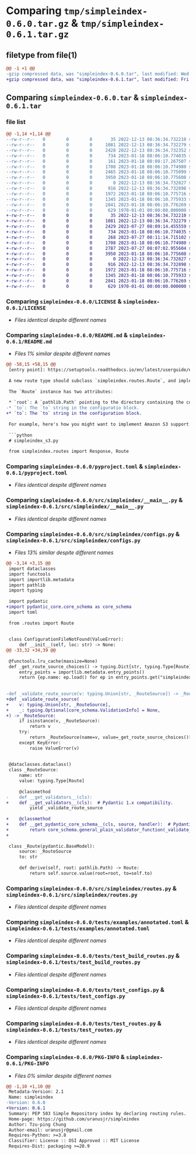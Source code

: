 # Comparing `tmp/simpleindex-0.6.0.tar.gz` & `tmp/simpleindex-0.6.1.tar.gz`

## filetype from file(1)

```diff
@@ -1 +1 @@
-gzip compressed data, was "simpleindex-0.6.0.tar", last modified: Wed Jan 18 08:09:07 2023, max compression
+gzip compressed data, was "simpleindex-0.6.1.tar", last modified: Fri Jan  1 00:00:00 2016, max compression
```

## Comparing `simpleindex-0.6.0.tar` & `simpleindex-0.6.1.tar`

### file list

```diff
@@ -1,14 +1,14 @@
--rw-r--r--   0        0        0       35 2022-12-13 08:36:34.732210 simpleindex-0.6.0/.gitignore
--rw-r--r--   0        0        0     1081 2022-12-13 08:36:34.732279 simpleindex-0.6.0/LICENSE
--rw-r--r--   0        0        0     2428 2022-12-13 08:36:34.732352 simpleindex-0.6.0/README.md
--rw-r--r--   0        0        0      734 2023-01-18 08:06:10.774035 simpleindex-0.6.0/pyproject.toml
--rw-r--r--   0        0        0      161 2023-01-18 08:08:17.267507 simpleindex-0.6.0/src/simpleindex/__init__.py
--rw-r--r--   0        0        0     1708 2023-01-18 08:06:10.774980 simpleindex-0.6.0/src/simpleindex/__main__.py
--rw-r--r--   0        0        0     2465 2023-01-18 08:06:10.775099 simpleindex-0.6.0/src/simpleindex/configs.py
--rw-r--r--   0        0        0     3950 2023-01-18 08:06:10.775608 simpleindex-0.6.0/src/simpleindex/routes.py
--rw-r--r--   0        0        0        0 2022-12-13 08:36:34.732827 simpleindex-0.6.0/tests/examples/__init__.py
--rw-r--r--   0        0        0      916 2022-12-13 08:36:34.732898 simpleindex-0.6.0/tests/examples/annotated.toml
--rw-r--r--   0        0        0     1972 2023-01-18 08:06:10.775716 simpleindex-0.6.0/tests/test_build_routes.py
--rw-r--r--   0        0        0     1345 2023-01-18 08:06:10.775933 simpleindex-0.6.0/tests/test_configs.py
--rw-r--r--   0        0        0     2841 2023-01-18 08:06:10.776269 simpleindex-0.6.0/tests/test_routes.py
--rw-r--r--   0        0        0      629 1970-01-01 00:00:00.000000 simpleindex-0.6.0/PKG-INFO
+-rw-r--r--   0        0        0       35 2022-12-13 08:36:34.732210 simpleindex-0.6.1/.gitignore
+-rw-r--r--   0        0        0     1081 2022-12-13 08:36:34.732279 simpleindex-0.6.1/LICENSE
+-rw-r--r--   0        0        0     2429 2023-07-27 08:09:14.455559 simpleindex-0.6.1/README.md
+-rw-r--r--   0        0        0      734 2023-01-18 08:06:10.774035 simpleindex-0.6.1/pyproject.toml
+-rw-r--r--   0        0        0      268 2023-07-27 08:11:14.715102 simpleindex-0.6.1/src/simpleindex/__init__.py
+-rw-r--r--   0        0        0     1708 2023-01-18 08:06:10.774980 simpleindex-0.6.1/src/simpleindex/__main__.py
+-rw-r--r--   0        0        0     2787 2023-07-27 08:07:02.955604 simpleindex-0.6.1/src/simpleindex/configs.py
+-rw-r--r--   0        0        0     3950 2023-01-18 08:06:10.775608 simpleindex-0.6.1/src/simpleindex/routes.py
+-rw-r--r--   0        0        0        0 2022-12-13 08:36:34.732827 simpleindex-0.6.1/tests/examples/__init__.py
+-rw-r--r--   0        0        0      916 2022-12-13 08:36:34.732898 simpleindex-0.6.1/tests/examples/annotated.toml
+-rw-r--r--   0        0        0     1972 2023-01-18 08:06:10.775716 simpleindex-0.6.1/tests/test_build_routes.py
+-rw-r--r--   0        0        0     1345 2023-01-18 08:06:10.775933 simpleindex-0.6.1/tests/test_configs.py
+-rw-r--r--   0        0        0     2841 2023-01-18 08:06:10.776269 simpleindex-0.6.1/tests/test_routes.py
+-rw-r--r--   0        0        0      629 1970-01-01 00:00:00.000000 simpleindex-0.6.1/PKG-INFO
```

### Comparing `simpleindex-0.6.0/LICENSE` & `simpleindex-0.6.1/LICENSE`

 * *Files identical despite different names*

### Comparing `simpleindex-0.6.0/README.md` & `simpleindex-0.6.1/README.md`

 * *Files 1% similar despite different names*

```diff
@@ -58,15 +58,15 @@
 [entry point]: https://setuptools.readthedocs.io/en/latest/userguide/entry_point.html#advertising-behavior
 
 A new route type should subclass `simpleindex.routes.Route`, and implement behaviour to respond to HTTP requests.
 
 The `Route` instance has two attributes:
 
 * `root`: A `pathlib.Path` pointing to the directory containing the configuration file current being served.
-* `to`: The `to` string in the configuratio block.
+* `to`: The `to` string in the configuration block.
 
 For example, here's how you might want to implement Amazon S3 support:
 
 ```python
 # simpleindex_s3.py
 
 from simpleindex.routes import Response, Route
```

### Comparing `simpleindex-0.6.0/pyproject.toml` & `simpleindex-0.6.1/pyproject.toml`

 * *Files identical despite different names*

### Comparing `simpleindex-0.6.0/src/simpleindex/__main__.py` & `simpleindex-0.6.1/src/simpleindex/__main__.py`

 * *Files identical despite different names*

### Comparing `simpleindex-0.6.0/src/simpleindex/configs.py` & `simpleindex-0.6.1/src/simpleindex/configs.py`

 * *Files 13% similar despite different names*

```diff
@@ -3,14 +3,15 @@
 import dataclasses
 import functools
 import importlib.metadata
 import pathlib
 import typing
 
 import pydantic
+import pydantic_core.core_schema as core_schema
 import toml
 
 from .routes import Route
 
 
 class ConfigurationFileNotFound(ValueError):
     def __init__(self, loc: str) -> None:
@@ -33,32 +34,39 @@
 
 @functools.lru_cache(maxsize=None)
 def _get_route_source_choices() -> typing.Dict[str, typing.Type[Route]]:
     entry_points = importlib.metadata.entry_points()
     return {ep.name: ep.load() for ep in entry_points.get("simpleindex.routes", [])}
 
 
-def _validate_route_source(v: typing.Union[str, _RouteSource]) -> _RouteSource:
+def _validate_route_source(
+    v: typing.Union[str, _RouteSource],
+    _: typing.Optional[core_schema.ValidationInfo] = None,
+) -> _RouteSource:
     if isinstance(v, _RouteSource):
         return v
     try:
         return _RouteSource(name=v, value=_get_route_source_choices()[v])
     except KeyError:
         raise ValueError(v)
 
 
 @dataclasses.dataclass()
 class _RouteSource:
     name: str
     value: typing.Type[Route]
 
     @classmethod
-    def __get_validators__(cls):
+    def __get_validators__(cls):  # Pydantic 1.x compatibility.
         yield _validate_route_source
 
+    @classmethod
+    def __get_pydantic_core_schema__(cls, source, handler):  # Pydantic 2.
+        return core_schema.general_plain_validator_function(_validate_route_source)
+
 
 class _Route(pydantic.BaseModel):
     source: _RouteSource
     to: str
 
     def derive(self, root: pathlib.Path) -> Route:
         return self.source.value(root=root, to=self.to)
```

### Comparing `simpleindex-0.6.0/src/simpleindex/routes.py` & `simpleindex-0.6.1/src/simpleindex/routes.py`

 * *Files identical despite different names*

### Comparing `simpleindex-0.6.0/tests/examples/annotated.toml` & `simpleindex-0.6.1/tests/examples/annotated.toml`

 * *Files identical despite different names*

### Comparing `simpleindex-0.6.0/tests/test_build_routes.py` & `simpleindex-0.6.1/tests/test_build_routes.py`

 * *Files identical despite different names*

### Comparing `simpleindex-0.6.0/tests/test_configs.py` & `simpleindex-0.6.1/tests/test_configs.py`

 * *Files identical despite different names*

### Comparing `simpleindex-0.6.0/tests/test_routes.py` & `simpleindex-0.6.1/tests/test_routes.py`

 * *Files identical despite different names*

### Comparing `simpleindex-0.6.0/PKG-INFO` & `simpleindex-0.6.1/PKG-INFO`

 * *Files 0% similar despite different names*

```diff
@@ -1,10 +1,10 @@
 Metadata-Version: 2.1
 Name: simpleindex
-Version: 0.6.0
+Version: 0.6.1
 Summary: PEP 503 Simple Repository index by declaring routing rules.
 Home-page: https://github.com/uranusjr/simpleindex
 Author: Tzu-ping Chung
 Author-email: uranusjr@gmail.com
 Requires-Python: >=3.8
 Classifier: License :: OSI Approved :: MIT License
 Requires-Dist: packaging >=20.9
```

